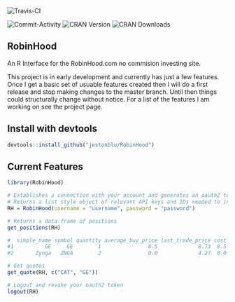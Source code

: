 ![Travis-CI](https://travis-ci.org/JestonBlu/RobinHood.svg?branch=master)

![Commit-Activity](https://img.shields.io/github/commit-activity/4w/JestonBlu/RobinHood.svg)
![CRAN Version](http://www.r-pkg.org/badges/version/RobinHood)
![CRAN Downloads](http://cranlogs.r-pkg.org/badges/RobinHood)


## RobinHood
An R Interface for the RobinHood.com no commision investing site.

This project is in early development and currently has just a few features. Once I get a basic set of usuable features created then I will do a first release and stop making changes to the master branch. Until then things could structurally change without notice. For a list of the features I am working on see the project page.

## Install with devtools
```r
devtools::install_github("jestonblu/RobinHood")
```


## Current Features
```r
library(RobinHood)

# Establishes a connection with your account and generates an oauth2 token
# Returns a list style object of relevant API keys and IDs needed to interact with your account
RH = RobinHood(username = "username", password = "password")

# Returns a data.frame of positions
get_positions(RH)

#  simple_name symbol quantity average_buy_price last_trade_price cost current_value          updated_at
#1          GE     GE        1               8.5             8.73  8.5          8.73 2019-01-10 04:19:01
#2       Zynga   ZNGA        2               0.0             4.27  0.0          8.54 2019-01-06 16:44:03

# Get quotes
get_quote(RH, c("CAT", "GE"))

# Logout and revoke your oauth2 token
logout(RH)

```
